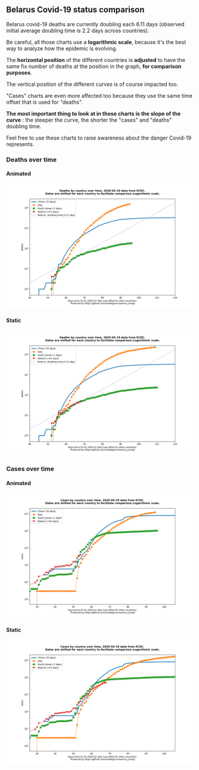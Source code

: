 ## Belarus Covid-19 status comparison 

Belarus covid-19 deaths are currently doubling each 6.11 days (observed initial average doubling time is 2.2 days across countries).



Be careful, all those charts use a **logarithmic scale**, because it's the best way to analyze how the epidemic is evolving.
 
The **horizontal position** of the different countries is **adjusted** to have the same fix number of deaths at the position in the graph, **for comparison purposes**.

The vertical position of the different curves is of course impacted too.

"Cases" charts are even more affected too because they use the same time offset that is used for "deaths".

**The most important thing to look at in those charts is the slope of the curve** : the steeper the curve, the shorter the "cases" and "deaths" doubling time.

Feel free to use these charts to raise awareness about the danger Covid-19 represents. 


 
### Deaths over time
 
#### Animated
![Belarus covid-19 deaths animated chart](https://raw.githubusercontent.com/madlag/coronavirus_study/master/notebooks/graphs/2020-04-19/countries/Belarus/2020-04-19_Belarus_deaths.gif "Belarus covid-19 deaths animated chart")   
 
#### Static
![Belarus covid-19 deaths static chart](https://raw.githubusercontent.com/madlag/coronavirus_study/master/notebooks/graphs/2020-04-19/countries/Belarus/2020-04-19_Belarus_deaths.png "Belarus covid-19 deaths static chart")   

 
### Cases over time
 
#### Animated
![Belarus covid-19 cases animated chart](https://raw.githubusercontent.com/madlag/coronavirus_study/master/notebooks/graphs/2020-04-19/countries/Belarus/2020-04-19_Belarus_cases.gif "Belarus covid-19 cases animated chart")   
 
#### Static
![Belarus covid-19 cases static chart](https://raw.githubusercontent.com/madlag/coronavirus_study/master/notebooks/graphs/2020-04-19/countries/Belarus/2020-04-19_Belarus_cases.png "Belarus covid-19 cases static chart")   

